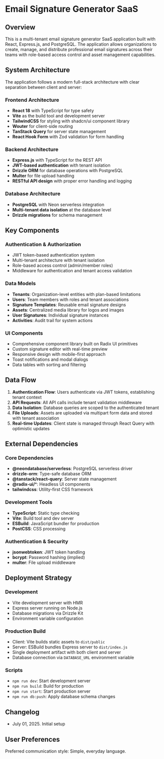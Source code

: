 # Email Signature Generator SaaS

## Overview

This is a multi-tenant email signature generator SaaS application built with React, Express.js, and PostgreSQL. The application allows organizations to create, manage, and distribute professional email signatures across their teams with role-based access control and asset management capabilities.

## System Architecture

The application follows a modern full-stack architecture with clear separation between client and server:

### Frontend Architecture
- **React 18** with TypeScript for type safety
- **Vite** as the build tool and development server
- **TailwindCSS** for styling with shadcn/ui component library
- **Wouter** for client-side routing
- **TanStack Query** for server state management
- **React Hook Form** with Zod validation for form handling

### Backend Architecture  
- **Express.js** with TypeScript for the REST API
- **JWT-based authentication** with tenant isolation
- **Drizzle ORM** for database operations with PostgreSQL
- **Multer** for file upload handling
- **RESTful API design** with proper error handling and logging

### Database Architecture
- **PostgreSQL** with Neon serverless integration
- **Multi-tenant data isolation** at the database level
- **Drizzle migrations** for schema management

## Key Components

### Authentication & Authorization
- JWT token-based authentication system
- Multi-tenant architecture with tenant isolation
- Role-based access control (admin/member roles)
- Middleware for authentication and tenant access validation

### Data Models
- **Tenants**: Organization-level entities with plan-based limitations
- **Users**: Team members with roles and tenant associations
- **Signature Templates**: Reusable email signature designs
- **Assets**: Centralized media library for logos and images
- **User Signatures**: Individual signature instances
- **Activities**: Audit trail for system actions

### UI Components
- Comprehensive component library built on Radix UI primitives
- Custom signature editor with real-time preview
- Responsive design with mobile-first approach
- Toast notifications and modal dialogs
- Data tables with sorting and filtering

## Data Flow

1. **Authentication Flow**: Users authenticate via JWT tokens, establishing tenant context
2. **API Requests**: All API calls include tenant validation middleware
3. **Data Isolation**: Database queries are scoped to the authenticated tenant
4. **File Uploads**: Assets are uploaded via multipart form data and stored with tenant association
5. **Real-time Updates**: Client state is managed through React Query with optimistic updates

## External Dependencies

### Core Dependencies
- **@neondatabase/serverless**: PostgreSQL serverless driver
- **drizzle-orm**: Type-safe database ORM
- **@tanstack/react-query**: Server state management
- **@radix-ui/***: Headless UI components
- **tailwindcss**: Utility-first CSS framework

### Development Tools
- **TypeScript**: Static type checking
- **Vite**: Build tool and dev server
- **ESBuild**: JavaScript bundler for production
- **PostCSS**: CSS processing

### Authentication & Security
- **jsonwebtoken**: JWT token handling
- **bcrypt**: Password hashing (implied)
- **multer**: File upload middleware

## Deployment Strategy

### Development
- Vite development server with HMR
- Express server running on Node.js
- Database migrations via Drizzle Kit
- Environment variable configuration

### Production Build
- Client: Vite builds static assets to `dist/public`
- Server: ESBuild bundles Express server to `dist/index.js`
- Single deployment artifact with both client and server
- Database connection via `DATABASE_URL` environment variable

### Scripts
- `npm run dev`: Start development server
- `npm run build`: Build for production
- `npm run start`: Start production server
- `npm run db:push`: Apply database schema changes

## Changelog
- July 01, 2025. Initial setup

## User Preferences

Preferred communication style: Simple, everyday language.